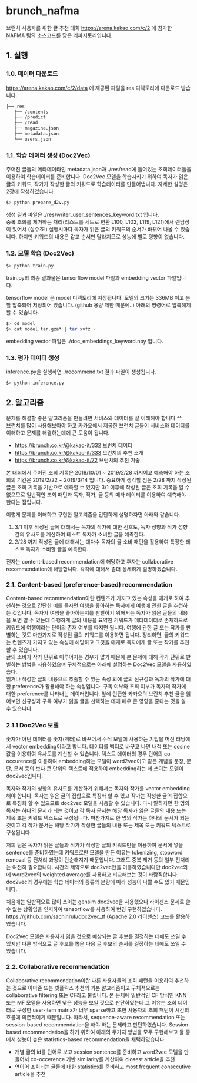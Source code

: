 # brunch_nafma

브런치 사용자를 위한 글 추천 대회 https://arena.kakao.com/c/2 
에 참가한 NAFMA 팀의 소스코드를 담은 리파지토리입니다.  


## 1. 실행
### 1.0. 데이터 다운로드
https://arena.kakao.com/c/2/data 에 제공된 파일을 
res 디렉토리에 다운로드 받습니다. 

```bash
├── res
   ├── /contents
   ├── /predict
   ├── /read
   ├── magazine.json
   ├── metadata.json
   └── users.json
``` 

### 1.1. 학습 데이터 생성 (Doc2Vec)
주어진 글들의 메타데이타인 metadata.json과 ./res/read에 들어있는 조회데이터들을 이용하여 학습데이터를 준비합니다. 
Doc2Vec 모델을 학습시키기 위하여 독자가 읽은 글의 키워드, 작가가 작성한 글의 키워드로 학습데이터를 만들어냅니다. 자세한 설명은 2장에 작성하였습니다.

```bash
$> python prepare_d2v.py
``` 
생성 결과 파일은 ./res/writer_user_sentences_keyword.txt 입니다.  
중복 조회를 제거하는 처리(리스트를 세트로 변환 L100, L102, L119, L121)에서 랜덤성이 있어서 (실수죠!) 실행시마다 독자가 읽은 글의 키워드의 순서가 바뀌어 나올 수 있습니다. 하지만 키워드의 내용은 같고 순서만 달라지므로 성능에 별로 영향이 없습니다.

### 1.2. 모델 학습 (Doc2Vec)

```bash
$> python train.py
``` 

train.py의 최종 결과물은 tensorflow model 파일과 embedding vector 파일입니다.

tensorflow model 은 model 디렉토리에 저장됩니다. 
모델의 크기는 336MB 이고 분할 압축되어 저장되어 있습니다.  (github 용량 제한 때문에..)
아래의 명령어로 압축해제 할 수 있습니다. 

```bash
$> cd model
$> cat model.tar.gza* | tar xvfz -
``` 

embedding vector 파일은 ./doc_embeddings_keyword.npy 입니다. 


### 1.3. 평가 데이터 생성 
inference.py을 실행하면 ./recommend.txt 결과 파일이 생성됩니다.

```bash
$> python inference.py
``` 

## 2. 알고리즘
문제를 해결할 좋은 알고리즘을 만들려면 서비스와 데이터를 잘 이해해야 합니다 ^^  
브런치를 많이 사용해보아야 하고 카카오에서 제공한 브런치 글들이 서비스와 데이터를 이해하고 문제를 해결하는데에 큰 도움이 됩니다.
* https://brunch.co.kr/@kakao-it/332 브런치 데이터
* https://brunch.co.kr/@kakao-it/333 브런치의 추천 소개
* https://brunch.co.kr/@kakao-it/72 브런치의 추천 기술

본 대회에서 주어진 조회 기록은 2018/10/01 ~ 2019/2/28 까지이고 예측해야 하는 조회의 기간은 2019/2/22 ~ 2019/3/14 입니다.
중요하게 생각할 점은 2/28 까지 작성된 글은 조회 기록을 기반으로 예측할 수 있지만 3/1 이후에 작성된 글은 조회 기록을 알 수 없으므로 일반적인 조회 패턴과 독자, 작가, 글 등의 메타 데이터를 이용하여 예측해야 한다는 점입니다.

이렇게 문제를 이해하고 구현한 알고리즘을 간단하게 설명하자면 아래와 같습니다.  
1. 3/1 이후 작성된 글에 대해서는 독자의 작가에 대한 선호도, 독자 성향과 작가 성향간의 유사도를 계산하여 테스트 독자가 소비할 글을 예측한다.
2. 2/28 까지 작성된 글에 대해서는 대다수 독자의 글 소비 패턴을 활용하여 특정한 테스트 독자가 소비할 글을 예측한다.

전자는 content-based recommendation에 해당하고 후자는 collaborative recommendation에 해당합니다.
각각에 대해서 좀더 상세하게 설명하겠습니다.

### 2.1. Content-based (preference-based) recommendation
Content-based recommendation이란 컨텐츠가 가지고 있는 속성을 매개로 하여 추천하는 것으로 간단한 예를 들자면 여행을 좋아하는 독자에게 여행에 관한 글을 추천하는 것입니다. 독자가 여행을 좋아하는지를 판별하기 위해서는 독자가 읽은 글들의 내용을 보면 알 수 있는데 다행하게 글의 내용을 요약한 키워드가 메타데이터로 존재하므로 키워드에 여행이라는 단어의 존재 여부를 따지면 됩니다. 여행에 관한 글 또는 작가를 판별하는 것도 마찬가지로 작성된 글의 키워드를 이용하면 됩니다. 정리하면, 글의 키워드는 컨텐츠가 가지고 있는 속성에 해당하고 그것을 매개로 독자에게 글 또는 작가를 추천할 수 있습니다.  
글의 소비가 작가 단위로 이루어지는 경우가 많기 때문에 본 문제에 대해 작가 단위로 판별하는 방법을 사용하였으며 구체적으로는 아래에 설명하는 Doc2Vec 모델을 사용하였습다.  
읽거나 작성한 글의 내용으로 추출할 수 있는 속성 외에 글의 신규성과 독자의 작가에 대한 preference가 활용해야 하는 속성입니다. 구독 여부와 조회 여부가 독자의 작가에 대한 preference를 나타내는 데이터입니다. 앞에 언급한 카카오의 브런치 추천 글을 읽어보면 신규성과 구독 여부가 읽을 글을 선택하는 데에 매우 큰 영향을 준다는 것을 알 수 있습니다.

### 2.1.1 Doc2Vec 모델
숫자가 아닌 데이터를 숫자(벡터)로 바꾸어서 수식 모델에 사용하는 기법을 머신 러닝에서 vector embedding이라고 합니다. 데이터를 벡터로 바꾸고 나면 내적 또는 cosine 값을 이용하여 유사도를 계산할 수 있습니다.
텍스트 데이터의 경우 단어의 co-occurence를 이용하여 embedding하는 모델이 word2vec이고 같은 개념을 문장, 문단, 문서 등의 보다 큰 단위의 텍스트에 적용하여 embedding하는 데 쓰이는 모델이 doc2vec입니다.

독자와 작가의 성향의 유사도를 계산하기 위해서는 독자와 작가를 vector embedding 해야 합니다.
독자는 읽은 글의 집합으로 특징화 할 수 있고 작가는 작성한 글의 집합으로 특징화 할 수 있으므로 doc2vec 모델을 사용할 수 있습니다.
다시 말하자면 한 명의 독자는 하나의 문서가 되는 것이고 각 독자 문서는 해당 독자가 읽은 글들의 내용 또는 제목 또는 키워드 텍스트로 구성됩니다. 마찬가지로 한 명의 작가는 하나의 문서가 되는 것이고 각 작가 문서는 해당 작가가 작성한 글들의 내용 또는 제목 또는 키워드 텍스트로 구성됩니다.

저희 팀은 독자가 읽은 글들과 작가가 작성한 글의 키워드만을 이용하여 문서에 넣을 sentence를 준비하였는데 키워드로만 모델을 만든 이유는 tokenizing, stopword removal 등 전처리 과정이 단순해지기 때문입니다. 그래도 중복 제거 등의 일부 전처리는 여전히 필요합니다.
시간의 제약으로 doc2vec만을 이용하였습니다만 doc2vec외에 word2vec의 weighted average를 사용하고 비교해보는 것이 바람직합니다. doc2vec의 경우에는 학습 데이터의 종류와 분량에 따라 성능이 나쁠 수도 있기 때문입니다. 

처음에는 일반적으로 많이 쓰이는 gensim doc2vec을 사용했으나 라이센스 문제로 쓸 수 없는 상황임을 인지하여 tensorflow를 사용하여 변경 구현하였습니다.
https://github.com/sachinruk/doc2vec_tf  (Apache 2.0 라이센스) 코드를 활용하였습니다.

Doc2Vec 모델은 사용자가 읽을 것으로 예상되는 글 후보를 결정하는 데에도 쓰일 수 있지만 다른 방식으로 글 후보를 뽑은 다음 글 후보의 순서를 결정하는 데에도 쓰일 수 있습니다.

### 2.2. Collaborative recommendation
Collaborative recommendation이란 다른 사용자들의 조회 패턴을 이용하여 추천하는 것으로 아마존 또는 넷플릭스 추천의 기본 알고리즘이고 구체적으로는 collaborative filtering 또는 CF라고 불립니다. 본 문제에 일반적인 CF 방식인 KNN 또는 MF 모델을 사용하면 낮은 성능을 보일 것으로 판단하였는데 그 이유는 조회 데이터로 구성한 user-item matrix가 너무 sparse하고 또한 사용자의 조회 패턴이 시간의 흐름에 의존적이기 때문입니다. 따라서, sequence-aware recommendation 또는 session-based recommendation을 해야 하는 문제라고 판단하였습니다. Session-based recommendation을 하기 위하여 아래의 두가지 방법을 모두 구현해보고 둘 중에서 성능이 높은 statistics-based recommendation을 채택하였습니다.
* 개별 글의 id를 단어로 보고 session sentence를 준비하고 word2vec 모델을 만들어서 co-occerence 기반 similarity를 계산하여 closest article을 추천
* 연이어 조회되는 글들에 대한 statistics를 준비하고 most frequent consecutive article을 추천



